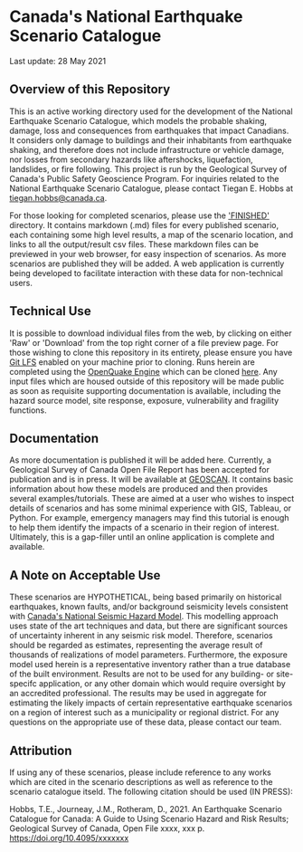 # Canada's National Earthquake Scenario Catalogue
Last update: 28 May 2021

## Overview of this Repository
This is an active working directory used for the development of the National Earthquake Scenario Catalogue, which models the probable shaking, damage, loss and consequences from earthquakes that impact Canadians. It considers only damage to buildings and their inhabitants from earthquake shaking, and therefore does not include infrastructure or vehicle damage, nor losses from secondary hazards like aftershocks, liquefaction, landslides, or fire following. This project is run by the Geological Survey of Canada's Public Safety Geoscience Program. For inquiries related to the National Earthquake Scenario Catalogue, please contact Tiegan E. Hobbs at tiegan.hobbs@canada.ca. 

For those looking for completed scenarios, please use the ['FINISHED'](./FINISHED/) directory. It contains markdown (.md) files for every published scenario, each containing some high level results, a map of the scenario location, and links to all the output/result csv files. These markdown files can be previewed in your web browser, for easy inspection of scenarios. As more scenarios are published they will be added. A web application is currently being developed to facilitate interaction with these data for non-technical users. 

## Technical Use
It is possible to download individual files from the web, by clicking on either 'Raw' or 'Download' from the top right corner of a file preview page. For those wishing to clone this repository in its entirety, please ensure you have [Git LFS](https://git-lfs.github.com/) enabled on your machine prior to cloning. Runs herein are completed using the [OpenQuake Engine](https://www.globalquakemodel.org/openquake) which can be cloned [here](https://github.com/gem/oq-engine). Any input files which are housed outside of this repository will be made public as soon as requisite supporting documentation is available, including the hazard source model, site response, exposure, vulnerability and fragility functions. 

## Documentation
As more documentation is published it will be added here. Currently, a Geological Survey of Canada Open File Report has been accepted for publication and is in press. It will be available at [GEOSCAN](http://geoscan.nrcan.gc.ca). It contains basic information about how these models are produced and then provides several examples/tutorials. These are aimed at a user who wishes to inspect details of scenarios and has some minimal experience with GIS, Tableau, or Python. For example, emergency managers may find this tutorial is enough to help them identify the impacts of a scenario in their region of interest. Ultimately, this is a gap-filler until an online application is complete and available. 

## A Note on Acceptable Use
These scenarios are HYPOTHETICAL, being based primarily on historical earthquakes, known faults, and/or background seismicity levels consistent with [Canada's National Seismic Hazard Model](https://doi.org/10.4095/327322). This modelling approach uses state of the art techniques and data, but there are significant sources of uncertainty inherent in any seismic risk model. Therefore, scenarios should be regarded as estimates, representing the average result of thousands of realizations of model parameters. Furthermore, the exposure model used herein is a representative inventory rather than a true database of the built environment. Results are not to be used for any building- or site-specifc application, or any other domain which would require oversight by an accredited professional. The results may be used in aggregate for estimating the likely impacts of certain representative earthquake scenarios on a region of interest such as a municipality or regional district. For any questions on the appropriate use of these data, please contact our team.

## Attribution
If using any of these scenarios, please include reference to any works which are cited in the scenario descriptions as well as reference to the scenario catalogue itseld. The following citation should be used (IN PRESS):

Hobbs, T.E., Journeay, J.M., Rotheram, D., 2021. An Earthquake Scenario Catalogue for Canada: A Guide to Using Scenario Hazard and Risk Results; Geological Survey of Canada, Open File xxxx, xxx p. https://doi.org/10.4095/xxxxxxx 
